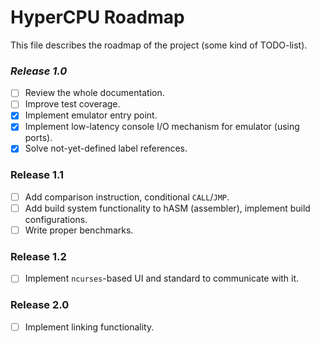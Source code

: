 # HyperCPU Roadmap

This file describes the roadmap of the project (some kind of TODO-list).

### *Release 1.0*

- [ ] Review the whole documentation.
- [ ] Improve test coverage.
- [x] Implement emulator entry point.
- [x] Implement low-latency console I/O mechanism for emulator (using ports).
- [x] Solve not-yet-defined label references.

### Release 1.1
- [ ] Add comparison instruction, conditional `CALL`/`JMP`.
- [ ] Add build system functionality to hASM (assembler), implement build configurations.
- [ ] Write proper benchmarks.

### Release 1.2
- [ ] Implement `ncurses`-based UI and standard to communicate with it.

### Release 2.0
- [ ] Implement linking functionality.
